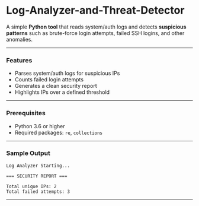 # Log-Analyzer-and-Threat-Detector

A simple **Python tool** that reads system/auth logs and detects **suspicious patterns** such as brute-force login attempts, failed SSH logins, and other anomalies.

---

### Features

- Parses system/auth logs for suspicious IPs
- Counts failed login attempts
- Generates a clean security report
- Highlights IPs over a defined threshold

---

### Prerequisites

- Python 3.6 or higher
- Required packages: `re`, `collections`

---

### Sample Output

```
Log Analyzer Starting...

=== SECURITY REPORT ===

Total unique IPs: 2
Total failed attempts: 3
```

---
